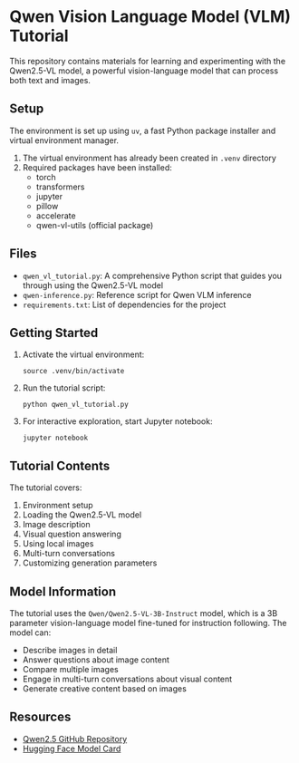 # Qwen Vision Language Model (VLM) Tutorial

This repository contains materials for learning and experimenting with the Qwen2.5-VL model, a powerful vision-language model that can process both text and images.

## Setup

The environment is set up using `uv`, a fast Python package installer and virtual environment manager.

1. The virtual environment has already been created in `.venv` directory
2. Required packages have been installed:
   - torch
   - transformers
   - jupyter
   - pillow
   - accelerate
   - qwen-vl-utils (official package)

## Files

- `qwen_vl_tutorial.py`: A comprehensive Python script that guides you through using the Qwen2.5-VL model
- `qwen-inference.py`: Reference script for Qwen VLM inference
- `requirements.txt`: List of dependencies for the project

## Getting Started

1. Activate the virtual environment:
   ```
   source .venv/bin/activate
   ```

2. Run the tutorial script:
   ```
   python qwen_vl_tutorial.py
   ```

3. For interactive exploration, start Jupyter notebook:
   ```
   jupyter notebook
   ```

## Tutorial Contents

The tutorial covers:

1. Environment setup
2. Loading the Qwen2.5-VL model
3. Image description
4. Visual question answering
5. Using local images
6. Multi-turn conversations
7. Customizing generation parameters

## Model Information

The tutorial uses the `Qwen/Qwen2.5-VL-3B-Instruct` model, which is a 3B parameter vision-language model fine-tuned for instruction following. The model can:

- Describe images in detail
- Answer questions about image content
- Compare multiple images
- Engage in multi-turn conversations about visual content
- Generate creative content based on images

## Resources

- [Qwen2.5 GitHub Repository](https://github.com/QwenLM/Qwen2.5)
- [Hugging Face Model Card](https://huggingface.co/Qwen/Qwen2.5-VL-3B-Instruct)
